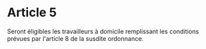# Article 5

Seront éligibles les travailleurs à domicile remplissant les conditions prévues par l'article 8 de la susdite ordonnance.
